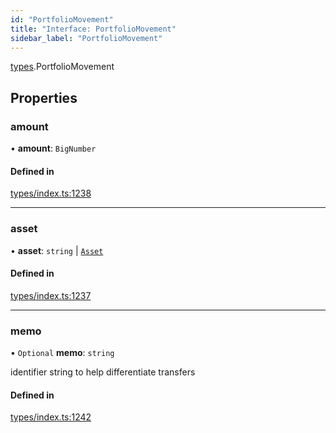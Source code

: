 ```yaml
---
id: "PortfolioMovement"
title: "Interface: PortfolioMovement"
sidebar_label: "PortfolioMovement"
---
```


[types](../../../modules/Types/Types.md).PortfolioMovement

## Properties

### amount

• **amount**: `BigNumber`

#### Defined in

[types/index.ts:1238](https://github.com/F-OBrien/polymesh-sdk/blob/012f1745/src/types/index.ts#L1238)

___

### asset

• **asset**: `string` \| [`Asset`](../../../classes/API/Entities/Asset/Asset.md)

#### Defined in

[types/index.ts:1237](https://github.com/F-OBrien/polymesh-sdk/blob/012f1745/src/types/index.ts#L1237)

___

### memo

• `Optional` **memo**: `string`

identifier string to help differentiate transfers

#### Defined in

[types/index.ts:1242](https://github.com/F-OBrien/polymesh-sdk/blob/012f1745/src/types/index.ts#L1242)
